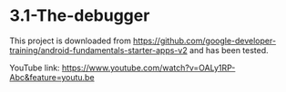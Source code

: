 # 3.1-The-debugger

This project is downloaded from https://github.com/google-developer-training/android-fundamentals-starter-apps-v2 and has been tested.

YouTube link: https://www.youtube.com/watch?v=OALy1RP-Abc&feature=youtu.be
